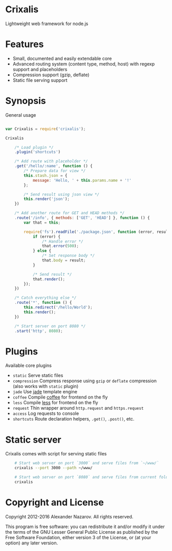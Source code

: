 # Crixalis

Lightweight web framework for node.js

# Features

- Small, documented and easily extendable core
- Advanced routing system (content type, method, host) with regexp support and placeholders
- Compression support (gzip, deflate)
- Static file serving support

# Synopsis

General usage

```js

var Crixalis = require('crixalis');

Crixalis

	/* Load plugin */
	.plugin('shortcuts')

	/* Add route with placeholder */
	.get('/hello/:name', function () {
		/* Prepare data for view */
		this.stash.json = {
			message: 'Hello, ' + this.params.name + '!'
		};

		/* Send result using json view */
		this.render('json');
	})

	/* Add another route for GET and HEAD methods */
	.route('/info', { methods: ['GET', 'HEAD'] }, function () {
		var that = this;

		require('fs').readFile('./package.json', function (error, result) {
			if (error) {
				/* Handle error */
				that.error(500);
			} else {
				/* Set response body */
				that.body = result;
			}

			/* Send result */
			that.render();
		});
	})

	/* Catch everything else */
	.route('*', function () {
		this.redirect('/hello/World');
		this.render();
	})

	/* Start server on port 8080 */
	.start('http', 8080);
```

# Plugins

Available core plugins

- `static`      Serve static files
- `compression` Compress response using `gzip` or `deflate` compression (also works with `static` plugin)
- `jade`        Use [jade](http://jade-lang.com) template engine
- `coffee`      Compile [coffee](http://coffeescript.org) for frontend on the fly
- `less`        Compile [less](http://lesscss.org) for frontend on the fly
- `request`     Thin wrapper around `http.request` and `https.request`
- `access`      Log requests to console
- `shortcuts`   Route declaration helpers, `.get()`, `.post()`, etc.

# Static server

Crixalis comes with script for serving static files

```bash
	# Start web server on port `3000` and serve files from `~/www/`
	crixalis --port 3000 --path ~/www/

	# Start web server on port `8080` and serve files from current folder
	crixalis
```

# Copyright and License

Copyright 2012-2016 Alexander Nazarov. All rights reserved.

This program is free software: you can redistribute it and/or modify
it under the terms of the GNU Lesser General Public License as published by
the Free Software Foundation, either version 3 of the License, or
(at your option) any later version.
